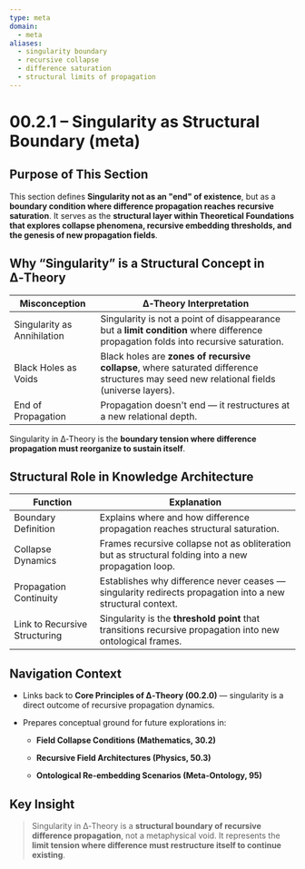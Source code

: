 ```yaml
---
type: meta
domain:
  - meta
aliases:
  - singularity boundary
  - recursive collapse
  - difference saturation
  - structural limits of propagation
---
```



# 00.2.1 – Singularity as Structural Boundary (meta)

## Purpose of This Section

This section defines **Singularity not as an "end" of existence**, but as a **boundary condition where difference propagation reaches recursive saturation**. It serves as the **structural layer within Theoretical Foundations that explores collapse phenomena, recursive embedding thresholds, and the genesis of new propagation fields**.


## Why “Singularity” is a Structural Concept in ∆‑Theory

|Misconception|∆‑Theory Interpretation|
|---|---|
|Singularity as Annihilation|Singularity is not a point of disappearance but a **limit condition** where difference propagation folds into recursive saturation.|
|Black Holes as Voids|Black holes are **zones of recursive collapse**, where saturated difference structures may seed new relational fields (universe layers).|
|End of Propagation|Propagation doesn't end — it restructures at a new relational depth.|

Singularity in ∆‑Theory is the **boundary tension where difference propagation must reorganize to sustain itself**.


## Structural Role in Knowledge Architecture

|Function|Explanation|
|---|---|
|Boundary Definition|Explains where and how difference propagation reaches structural saturation.|
|Collapse Dynamics|Frames recursive collapse not as obliteration but as structural folding into a new propagation loop.|
|Propagation Continuity|Establishes why difference never ceases — singularity redirects propagation into a new structural context.|
|Link to Recursive Structuring|Singularity is the **threshold point** that transitions recursive propagation into new ontological frames.|


## Navigation Context

- Links back to **Core Principles of ∆‑Theory (00.2.0)** — singularity is a direct outcome of recursive propagation dynamics.
    
- Prepares conceptual ground for future explorations in:
    
    - **Field Collapse Conditions (Mathematics, 30.2)**
        
    - **Recursive Field Architectures (Physics, 50.3)**
        
    - **Ontological Re-embedding Scenarios (Meta-Ontology, 95)**
        

## Key Insight

> Singularity in ∆‑Theory is a **structural boundary of recursive difference propagation**, not a metaphysical void. It represents the **limit tension where difference must restructure itself to continue existing**.

